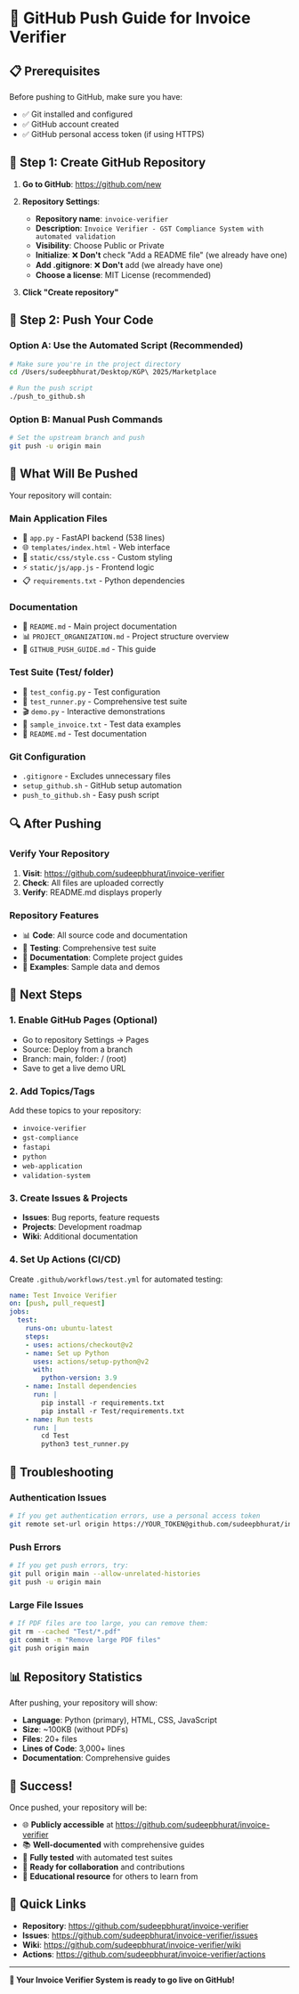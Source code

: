 # 🚀 GitHub Push Guide for Invoice Verifier

## 📋 Prerequisites

Before pushing to GitHub, make sure you have:
- ✅ Git installed and configured
- ✅ GitHub account created
- ✅ GitHub personal access token (if using HTTPS)

## 🔧 Step 1: Create GitHub Repository

1. **Go to GitHub**: https://github.com/new
2. **Repository Settings**:
   - **Repository name**: `invoice-verifier`
   - **Description**: `Invoice Verifier - GST Compliance System with automated validation`
   - **Visibility**: Choose Public or Private
   - **Initialize**: ❌ **Don't** check "Add a README file" (we already have one)
   - **Add .gitignore**: ❌ **Don't** add (we already have one)
   - **Choose a license**: MIT License (recommended)

3. **Click "Create repository"**

## 🎯 Step 2: Push Your Code

### **Option A: Use the Automated Script (Recommended)**
```bash
# Make sure you're in the project directory
cd /Users/sudeepbhurat/Desktop/KGP\ 2025/Marketplace

# Run the push script
./push_to_github.sh
```

### **Option B: Manual Push Commands**
```bash
# Set the upstream branch and push
git push -u origin main
```

## 🌟 What Will Be Pushed

Your repository will contain:

### **Main Application Files**
- 🐍 `app.py` - FastAPI backend (538 lines)
- 🌐 `templates/index.html` - Web interface
- 🎨 `static/css/style.css` - Custom styling
- ⚡ `static/js/app.js` - Frontend logic
- 📋 `requirements.txt` - Python dependencies

### **Documentation**
- 📖 `README.md` - Main project documentation
- 📊 `PROJECT_ORGANIZATION.md` - Project structure overview
- 🚀 `GITHUB_PUSH_GUIDE.md` - This guide

### **Test Suite (Test/ folder)**
- 🧪 `test_config.py` - Test configuration
- 🧪 `test_runner.py` - Comprehensive test suite
- 🎬 `demo.py` - Interactive demonstrations
- 📝 `sample_invoice.txt` - Test data examples
- 📖 `README.md` - Test documentation

### **Git Configuration**
- `.gitignore` - Excludes unnecessary files
- `setup_github.sh` - GitHub setup automation
- `push_to_github.sh` - Easy push script

## 🔍 After Pushing

### **Verify Your Repository**
1. **Visit**: https://github.com/sudeepbhurat/invoice-verifier
2. **Check**: All files are uploaded correctly
3. **Verify**: README.md displays properly

### **Repository Features**
- 📊 **Code**: All source code and documentation
- 🧪 **Testing**: Comprehensive test suite
- 📖 **Documentation**: Complete project guides
- 🎯 **Examples**: Sample data and demos

## 🚀 Next Steps

### **1. Enable GitHub Pages (Optional)**
- Go to repository Settings → Pages
- Source: Deploy from a branch
- Branch: main, folder: / (root)
- Save to get a live demo URL

### **2. Add Topics/Tags**
Add these topics to your repository:
- `invoice-verifier`
- `gst-compliance`
- `fastapi`
- `python`
- `web-application`
- `validation-system`

### **3. Create Issues & Projects**
- **Issues**: Bug reports, feature requests
- **Projects**: Development roadmap
- **Wiki**: Additional documentation

### **4. Set Up Actions (CI/CD)**
Create `.github/workflows/test.yml` for automated testing:
```yaml
name: Test Invoice Verifier
on: [push, pull_request]
jobs:
  test:
    runs-on: ubuntu-latest
    steps:
    - uses: actions/checkout@v2
    - name: Set up Python
      uses: actions/setup-python@v2
      with:
        python-version: 3.9
    - name: Install dependencies
      run: |
        pip install -r requirements.txt
        pip install -r Test/requirements.txt
    - name: Run tests
      run: |
        cd Test
        python3 test_runner.py
```

## 🔧 Troubleshooting

### **Authentication Issues**
```bash
# If you get authentication errors, use a personal access token
git remote set-url origin https://YOUR_TOKEN@github.com/sudeepbhurat/invoice-verifier.git
```

### **Push Errors**
```bash
# If you get push errors, try:
git pull origin main --allow-unrelated-histories
git push -u origin main
```

### **Large File Issues**
```bash
# If PDF files are too large, you can remove them:
git rm --cached "Test/*.pdf"
git commit -m "Remove large PDF files"
git push origin main
```

## 📊 Repository Statistics

After pushing, your repository will show:
- **Language**: Python (primary), HTML, CSS, JavaScript
- **Size**: ~100KB (without PDFs)
- **Files**: 20+ files
- **Lines of Code**: 3,000+ lines
- **Documentation**: Comprehensive guides

## 🎉 Success!

Once pushed, your repository will be:
- 🌐 **Publicly accessible** at https://github.com/sudeepbhurat/invoice-verifier
- 📚 **Well-documented** with comprehensive guides
- 🧪 **Fully tested** with automated test suites
- 🚀 **Ready for collaboration** and contributions
- 📖 **Educational resource** for others to learn from

## 🔗 Quick Links

- **Repository**: https://github.com/sudeepbhurat/invoice-verifier
- **Issues**: https://github.com/sudeepbhurat/invoice-verifier/issues
- **Wiki**: https://github.com/sudeepbhurat/invoice-verifier/wiki
- **Actions**: https://github.com/sudeepbhurat/invoice-verifier/actions

---

**🎯 Your Invoice Verifier System is ready to go live on GitHub!**
